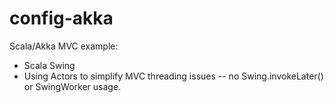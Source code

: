 config-akka
===========

Scala/Akka MVC example:

* Scala Swing
* Using Actors to simplify MVC threading issues -- no Swing.invokeLater() or SwingWorker usage.


